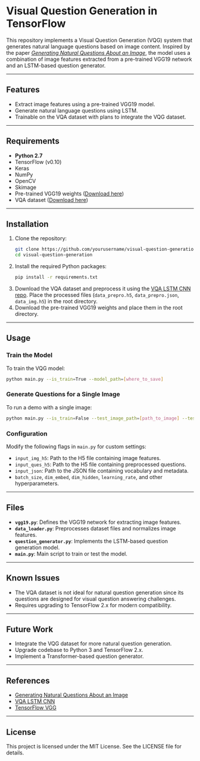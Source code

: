 # Visual Question Generation in TensorFlow

This repository implements a Visual Question Generation (VQG) system that generates natural language questions based on image content. Inspired by the paper *[Generating Natural Questions About an Image](https://arxiv.org/abs/1603.06059)*, the model uses a combination of image features extracted from a pre-trained VGG19 network and an LSTM-based question generator.

---

## Features
- Extract image features using a pre-trained VGG19 model.
- Generate natural language questions using LSTM.
- Trainable on the VQA dataset with plans to integrate the VQG dataset.

---

## Requirements
- **Python 2.7**
- TensorFlow (v0.10)
- Keras
- NumPy
- OpenCV
- Skimage
- Pre-trained VGG19 weights ([Download here](https://github.com/machrisaa/tensorflow-vgg))
- VQA dataset ([Download here](http://www.visualqa.org))

---

## Installation
1. Clone the repository:
   ```bash
   git clone https://github.com/yourusername/visual-question-generation.git
   cd visual-question-generation
   ```
2. Install the required Python packages:
   ```bash
   pip install -r requirements.txt
   ```
3. Download the VQA dataset and preprocess it using the [VQA LSTM CNN repo](https://github.com/VT-vision-lab/VQA_LSTM_CNN). Place the processed files (`data_prepro.h5`, `data_prepro.json`, `data_img.h5`) in the root directory.
4. Download the pre-trained VGG19 weights and place them in the root directory.

---

## Usage

### Train the Model
To train the VQG model:
```bash
python main.py --is_train=True --model_path=[where_to_save]
```

### Generate Questions for a Single Image
To run a demo with a single image:
```bash
python main.py --is_train=False --test_image_path=[path_to_image] --test_model_path=[path_to_model]
```

### Configuration
Modify the following flags in `main.py` for custom settings:
- `input_img_h5`: Path to the H5 file containing image features.
- `input_ques_h5`: Path to the H5 file containing preprocessed questions.
- `input_json`: Path to the JSON file containing vocabulary and metadata.
- `batch_size`, `dim_embed`, `dim_hidden`, `learning_rate`, and other hyperparameters.

---

## Files
- **`vgg19.py`**: Defines the VGG19 network for extracting image features.
- **`data_loader.py`**: Preprocesses dataset files and normalizes image features.
- **`question_generator.py`**: Implements the LSTM-based question generation model.
- **`main.py`**: Main script to train or test the model.

---


## Known Issues
- The VQA dataset is not ideal for natural question generation since its questions are designed for visual question answering challenges.
- Requires upgrading to TensorFlow 2.x for modern compatibility.

---

## Future Work
- Integrate the VQG dataset for more natural question generation.
- Upgrade codebase to Python 3 and TensorFlow 2.x.
- Implement a Transformer-based question generator.

---

## References
- [Generating Natural Questions About an Image](https://arxiv.org/abs/1603.06059)
- [VQA LSTM CNN](https://github.com/VT-vision-lab/VQA_LSTM_CNN)
- [TensorFlow VGG](https://github.com/machrisaa/tensorflow-vgg)

---

## License
This project is licensed under the MIT License. See the LICENSE file for details.

